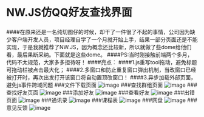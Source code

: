 # NW.JS仿QQ好友查找界面
###
####在原来还是一名纯切图仔的时候，却干了一件很了不起的事情，公司因为缺少客户端开发人员，项目经理自学了一个月就开始上手，结果一部分页面还是不能实现，于是我就推荐了NW.JS，因为概念还比较新，所以就做了些dome给他们看，最后果断采纳。下面就是这些dome。
####PS:当时刚接触前端两个多月，代码不太规范，大家多多担待呀！
####亮点：
####1.js重写tool拖动，避免标题可拖动栏被点击最大化；
####2.多窗口和防止重复窗口弹出机制，当改窗口已经被打开时，再次出发打开该窗口将自动置顶改窗口！
####3.异步加载外部页面，避免js事件跨域问题
###文件下载页面
![image](https://github.com/renjianfeng/qqSearch/raw/master/sdf1.jpg)
###查找群组页面
![image](https://github.com/renjianfeng/qqSearch/raw/master/sdf2.jpg)
###查找好友页面
![image](https://github.com/renjianfeng/qqSearch/raw/master/sdf3.jpg)
###添加好友
![image](https://github.com/renjianfeng/qqSearch/raw/master/sdf4.jpg)
###查看好友
![image](https://github.com/renjianfeng/qqSearch/raw/master/sdf5.jpg)
###出错页面
![image](https://github.com/renjianfeng/qqSearch/raw/master/sdf6.jpg)
###通讯录
![image](https://github.com/renjianfeng/qqSearch/raw/master/sdf7.jpg)
###课程表
![image](https://github.com/renjianfeng/qqSearch/raw/master/sdf8.jpg)
###网盘
![image](https://github.com/renjianfeng/qqSearch/raw/master/sdf9.jpg)
###意见反馈
![image](https://github.com/renjianfeng/qqSearch/raw/master/sdf10.jpg)
